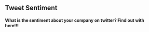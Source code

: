 ## Tweet Sentiment

#### What is the sentiment about your company on twitter? Find out with here!!!
